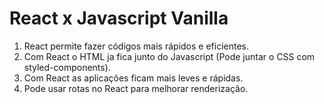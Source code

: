 # React x Javascript Vanilla
1. React permite fazer códigos mais rápidos e eficientes.
2. Com React o HTML ja fica junto do Javascript (Pode juntar o CSS com styled-components).
3. Com React as aplicações ficam mais leves e rápidas.
4. Pode usar rotas no React para melhorar renderização.
